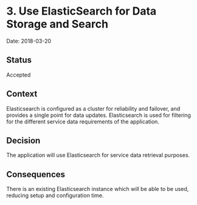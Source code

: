 # 3. Use ElasticSearch for Data Storage and Search

Date: 2018-03-20

## Status

Accepted

## Context

Elasticsearch is configured as a cluster for reliability and failover, and provides a single point for data updates.
Elasticsearch is used for filtering for the different service data requirements of the application.

## Decision

The application will use Elasticsearch for service data retrieval purposes.

## Consequences

There is an existing Elasticsearch instance which will be able to be used, reducing setup and configuration time.